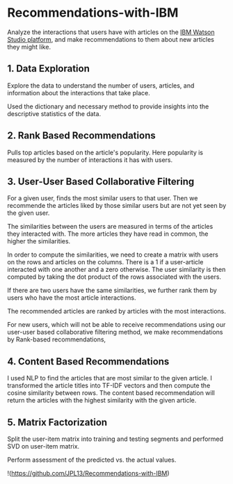 # Recommendations-with-IBM

Analyze the interactions that users have with articles on the [IBM Watson Studio platform](https://www.ibm.com/cloud/watson-studio), and make recommendations to them about new articles they might like.

## 1. Data Exploration

Explore the data to understand the number of users, articles, and information about the interactions that take place.

Used the dictionary and necessary method to provide insights into the descriptive statistics of the data.

## 2. Rank Based Recommendations

Pulls top articles based on the article's popularity. Here popularity is measured by the number of interactions it has with users. 


## 3. User-User Based Collaborative Filtering

For a given user, finds the most similar users to that user. Then we recommende the articles liked by those similar users but are not yet seen by the given user.

The similarities between the users are measured in terms of the articles they interacted with. The more articles they have read in common, the higher the similarities. 

In order to compute the similarities, we need to create a matrix with users on the rows and articles on the columns. There is a 1 if a user-article interacted with one another and a zero otherwise. The user similarity is then computed by taking the dot product of the rows associated with the users.

If there are two users have the same similarities, we further rank them by users who have the most article interactions.

The recommended articles are ranked by articles with the most interactions.

For new users, which will not be able to receive recommendations using our user-user based collaborative filtering method, we make recommendations by Rank-based recommendations, 

## 4. Content Based Recommendations

I used NLP to find the articles that are most similar to the given article.
I transformed the article titles into TF-IDF vectors and then compute the cosine similarity between rows. The content based recommendation will return the articles with the highest similarity with the given article.


## 5. Matrix Factorization

Split the user-item matrix into training and testing segments and performed SVD on user-item matrix. 

Perform assessment of the predicted vs. the actual values.



!(https://github.com/JPL13/Recommendations-with-IBM)
